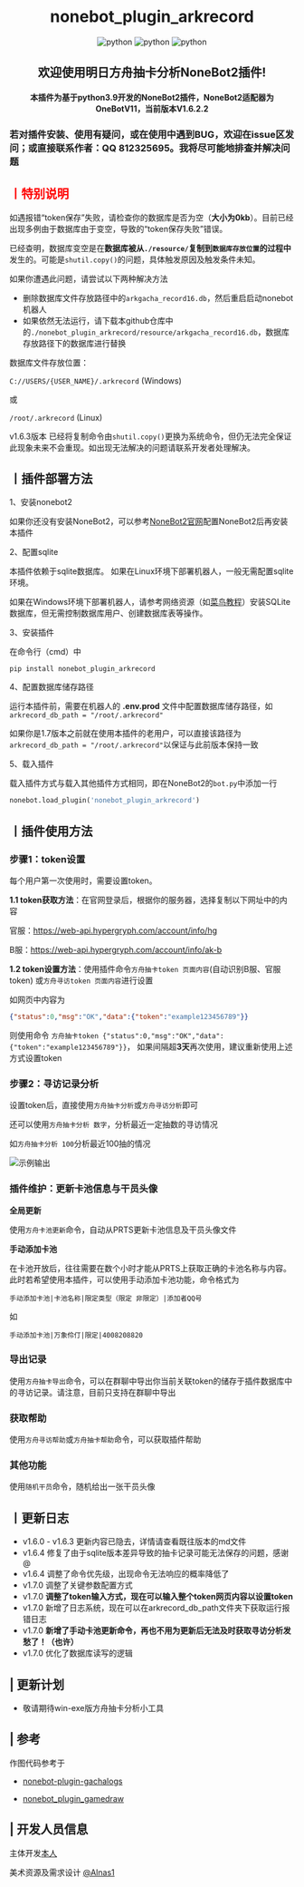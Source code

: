 <h1 align="center"><b>nonebot_plugin_arkrecord</b></h1>
<p align="center">
    <img src="https://img.shields.io/badge/Python-3.9+-yellow" alt="python">
    <img src="https://img.shields.io/badge/Nonebot-2.0.0b4-green" alt="python">
    <img src="https://img.shields.io/badge/Onebot-11-blue" alt="python">
</p>
<h2 align="center"><b>欢迎使用明日方舟抽卡分析NoneBot2插件!</b></h2>
<h4 align="center">本插件为基于python3.9开发的NoneBot2插件，NoneBot2适配器为OneBotV11，当前版本V1.6.2.2
</h4>

### **若对插件安装、使用有疑问，或在使用中遇到BUG，欢迎在issue区发问；或直接联系作者：QQ 812325695。我将尽可能地排查并解决问题**




**<h2><font color='red'> 丨特别说明 </font></h2>**

如遇报错“token保存”失败，请检查你的数据库是否为空（**大小为0kb**）。目前已经出现多例由于数据库由于变空，导致的“token保存失败”错误。

已经查明，数据库变空是在**数据库被从```./resource/```复制到```数据库存放位置```的过程中**发生的。可能是```shutil.copy()```的问题，具体触发原因及触发条件未知。

如果你遭遇此问题，请尝试以下两种解决方法
- 删除数据库文件存放路径中的```arkgacha_record16.db```，然后重启启动nonebot机器人
- 如果依然无法运行，请下载本github仓库中的```./nonebot_plugin_arkrecord/resource/arkgacha_record16.db```，数据库存放路径下的数据库进行替换

数据库文件存放位置：

```C://USERS/{USER_NAME}/.arkrecord``` (Windows)

或

```/root/.arkrecord``` (Linux)

v1.6.3版本 已经将复制命令由```shutil.copy()```更换为系统命令，但仍无法完全保证此现象未来不会重现。如出现无法解决的问题请联系开发者处理解决。

## **丨插件部署方法**

1、安装nonebot2

如果你还没有安装NoneBot2，可以参考[NoneBot2官网](https://nb2.baka.icu/)配置NoneBot2后再安装本插件

2、配置sqlite

本插件依赖于sqlite数据库。
如果在Linux环境下部署机器人，一般无需配置sqlite环境。

如果在Windows环境下部署机器人，请参考网络资源（如[菜鸟教程](https://www.runoob.com/sqlite/sqlite-installation.html)）安装SQLite数据库，但无需控制数据库用户、创建数据库表等操作。

3、安装插件

在命令行（cmd）中
``` shell
pip install nonebot_plugin_arkrecord
```
4、配置数据库储存路径

运行本插件前，需要在机器人的 **.env.prod** 文件中配置数据库储存路径，如
```arkrecord_db_path = "/root/.arkrecord"```

如果你是1.7版本之前就在使用本插件的老用户，可以直接该路径为```arkrecord_db_path = "/root/.arkrecord"```以保证与此前版本保持一致

5、载入插件

载入插件方式与载入其他插件方式相同，即在NoneBot2的`bot.py`中添加一行

```python
nonebot.load_plugin('nonebot_plugin_arkrecord')
```




## **丨插件使用方法**
### **步骤1：token设置**

每个用户第一次使用时，需要设置token。

**1.1 token获取方法**：在官网登录后，根据你的服务器，选择复制以下网址中的内容
 
官服：https://web-api.hypergryph.com/account/info/hg

B服：https://web-api.hypergryph.com/account/info/ak-b


**1.2 token设置方法**：使用插件命令`方舟抽卡token 页面内容`(自动识别B服、官服token)
或`方舟寻访token 页面内容`进行设置

如网页中内容为
```json
{"status":0,"msg":"OK","data":{"token":"example123456789"}}
```
则使用命令 `方舟抽卡token {"status":0,"msg":"OK","data":{"token":"example123456789"}}`， 如果间隔超**3天**再次使用，建议重新使用上述方式设置token
### **步骤2：寻访记录分析**

设置token后，直接使用`方舟抽卡分析`或`方舟寻访分析`即可

还可以使用`方舟抽卡分析 数字`，分析最近一定抽数的寻访情况

如`方舟抽卡分析 100`分析最近100抽的情况

![示例输出](./nonebot_plugin_arkrecord/res_file/record_image/record_img_870599048.png)

### **插件维护：更新卡池信息与干员头像**
**全局更新**

使用`方舟卡池更新`命令，自动从PRTS更新卡池信息及干员头像文件

**手动添加卡池**

在卡池开放后，往往需要在数个小时才能从PRTS上获取正确的卡池名称与内容。此时若希望使用本插件，可以使用手动添加卡池功能，命令格式为

```手动添加卡池|卡池名称|限定类型（限定 非限定）|添加者QQ号```

如

```手动添加卡池|万象伶仃|限定|4008208820```

### **导出记录**

使用`方舟抽卡导出`命令，可以在群聊中导出你当前关联token的储存于插件数据库中的寻访记录。请注意，目前只支持在群聊中导出

### **获取帮助**
使用`方舟寻访帮助`或`方舟抽卡帮助`命令，可以获取插件帮助

### **其他功能**
使用`随机干员`命令，随机给出一张干员头像

## **丨更新日志**
- v1.6.0 - v1.6.3 更新内容已隐去，详情请查看既往版本的md文件
- v1.6.4 修复了由于sqlite版本差异导致的抽卡记录可能无法保存的问题，感谢@
- v1.6.4 调整了命令优先级，出现命令无法响应的概率降低了
- v1.7.0 调整了关键参数配置方式
- v1.7.0 **调整了token输入方式，现在可以输入整个token网页内容以设置token**
- v1.7.0 新增了日志系统，现在可以在arkrecord_db_path文件夹下获取运行报错日志
- v1.7.0 **新增了手动卡池更新命令，再也不用为更新后无法及时获取寻访分析发愁了！（也许）**
- v1.7.0 优化了数据库读写的逻辑

## **| 更新计划**
- 敬请期待win-exe版方舟抽卡分析小工具
## **| 参考**
作图代码参考于

- [nonebot-plugin-gachalogs](https://github.com/monsterxcn/nonebot-plugin-gachalogs)

- [nonebot_plugin_gamedraw](https://github.com/HibiKier/nonebot_plugin_gamedraw)

## **| 开发人员信息**
主体开发[本人](https://github.com/zheuziihau)

美术资源及需求设计 [@Alnas1](https://github.com/Alnas1)